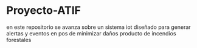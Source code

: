 # Proyecto-ATIF
en este repositorio se avanza sobre un sistema iot diseñado para generar alertas y eventos en pos de minimizar daños producto de incendios forestales
